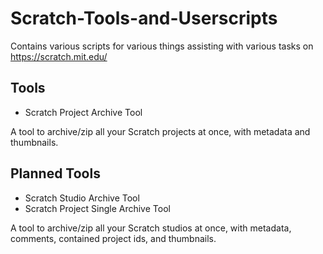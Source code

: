 # Scratch-Tools-and-Userscripts
Contains various scripts for various things assisting with various tasks on https://scratch.mit.edu/

## Tools
- Scratch Project Archive Tool

A tool to archive/zip all your Scratch projects at once, with metadata and thumbnails.

## Planned Tools
- Scratch Studio Archive Tool
- Scratch Project Single Archive Tool

A tool to archive/zip all your Scratch studios at once, with metadata, comments, contained project ids, and thumbnails.
